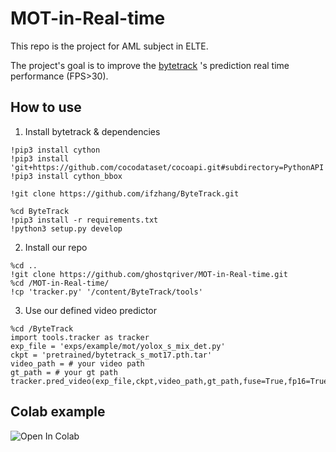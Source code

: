 # MOT-in-Real-time

This repo is the project for AML subject in ELTE.

The project's goal is to improve the [bytetrack](https://github.com/ifzhang/ByteTrack) 's prediction real time performance (FPS>30).

## How to use

1. Install bytetrack & dependencies
```shell
!pip3 install cython
!pip3 install 'git+https://github.com/cocodataset/cocoapi.git#subdirectory=PythonAPI'
!pip3 install cython_bbox

!git clone https://github.com/ifzhang/ByteTrack.git

%cd ByteTrack
!pip3 install -r requirements.txt
!python3 setup.py develop
```
2. Install our repo
```shell
%cd ..
!git clone https://github.com/ghostqriver/MOT-in-Real-time.git
%cd /MOT-in-Real-time/
!cp 'tracker.py' '/content/ByteTrack/tools'
```

3. Use our defined video predictor
```shell
%cd /ByteTrack
import tools.tracker as tracker
exp_file = 'exps/example/mot/yolox_s_mix_det.py'
ckpt = 'pretrained/bytetrack_s_mot17.pth.tar'
video_path = # your video path
gt_path = # your gt path
tracker.pred_video(exp_file,ckpt,video_path,gt_path,fuse=True,fp16=True)
```

## Colab example
![Open In Colab](https://colab.research.google.com/drive/1w_4PgAOQ-biOVtb2UCGuL2stxI_eCBpu?usp=sharing)